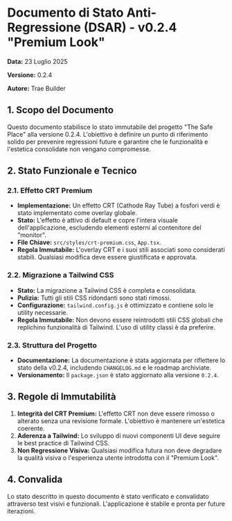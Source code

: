# Documento di Stato Anti-Regressione (DSAR) - v0.2.4 "Premium Look"

**Data:** 23 Luglio 2025

**Versione:** 0.2.4

**Autore:** Trae Builder

## 1. Scopo del Documento

Questo documento stabilisce lo stato immutabile del progetto "The Safe Place" alla versione 0.2.4. L'obiettivo è definire un punto di riferimento solido per prevenire regressioni future e garantire che le funzionalità e l'estetica consolidate non vengano compromesse.

## 2. Stato Funzionale e Tecnico

### 2.1. Effetto CRT Premium

- **Implementazione:** Un effetto CRT (Cathode Ray Tube) a fosfori verdi è stato implementato come overlay globale.
- **Stato:** L'effetto è attivo di default e copre l'intera visuale dell'applicazione, escludendo elementi esterni al contenitore del "monitor".
- **File Chiave:** `src/styles/crt-premium.css`, `App.tsx`.
- **Regola Immutabile:** L'overlay CRT e i suoi stili associati sono considerati stabili. Qualsiasi modifica deve essere giustificata e approvata.

### 2.2. Migrazione a Tailwind CSS

- **Stato:** La migrazione a Tailwind CSS è completa e consolidata.
- **Pulizia:** Tutti gli stili CSS ridondanti sono stati rimossi.
- **Configurazione:** `tailwind.config.js` è ottimizzato e contiene solo le utility necessarie.
- **Regola Immutabile:** Non devono essere reintrodotti stili CSS globali che replichino funzionalità di Tailwind. L'uso di utility classi è da preferire.

### 2.3. Struttura del Progetto

- **Documentazione:** La documentazione è stata aggiornata per riflettere lo stato della v0.2.4, includendo `CHANGELOG.md` e le roadmap archiviate.
- **Versionamento:** Il `package.json` è stato aggiornato alla versione `0.2.4`.

## 3. Regole di Immutabilità

1.  **Integrità del CRT Premium:** L'effetto CRT non deve essere rimosso o alterato senza una revisione formale. L'obiettivo è mantenere un'estetica coerente.
2.  **Aderenza a Tailwind:** Lo sviluppo di nuovi componenti UI deve seguire le best practice di Tailwind CSS.
3.  **Non Regressione Visiva:** Qualsiasi modifica futura non deve degradare la qualità visiva o l'esperienza utente introdotta con il "Premium Look".

## 4. Convalida

Lo stato descritto in questo documento è stato verificato e convalidato attraverso test visivi e funzionali. L'applicazione è stabile e pronta per future iterazioni.
